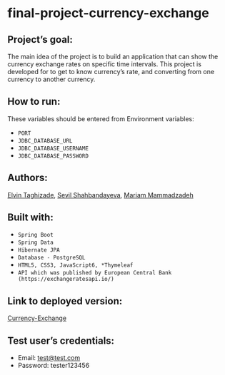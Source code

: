 # final-project-currency-exchange

## Project’s goal:
The main idea of the project is to build an application that can show the currency exchange rates on specific time intervals. This project is developed for to get to know currency’s rate, and converting from one currency to another currency.


## How to run:
These variables should be entered from Environment variables:

- `PORT`
- `JDBC_DATABASE_URL`
- `JDBC_DATABASE_USERNAME`
- `JDBC_DATABASE_PASSWORD`


## Authors:    
[Elvin Taghizade](https://github.com/elvintaghizade14),
[Sevil Shahbandayeva](https://github.com/shahsevil),
[Mariam Mammadzadeh](https://github.com/M-CREATE-ART)


## Built with:
-	`Spring Boot`
-	`Spring Data`
-	`Hibernate JPA`
-	`Database - PostgreSQL`
-	`HTML5, CSS3, JavaScript6, *Thymeleaf`
-	`API which was published by European Central Bank (https://exchangeratesapi.io/)`


## Link to deployed version:
[Currency-Exchange](https://curr-exch.herokuapp.com/)


## Test user’s credentials:
- Email: test@test.com
- Password: tester123456
